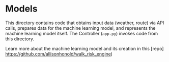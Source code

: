 # Models

This directory contains code that obtains input data (weather, route) via API calls, prepares data for the machine learning model, and represents the machine learning model itself.  The Controller (`app.py`) invokes code from this directory.

Learn more about the machine learning model and its creation in this [repo] https://github.com/allisonhonold/walk_risk_engine)

